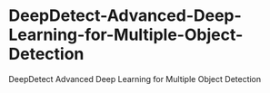# DeepDetect-Advanced-Deep-Learning-for-Multiple-Object-Detection
DeepDetect Advanced Deep Learning for Multiple Object Detection
